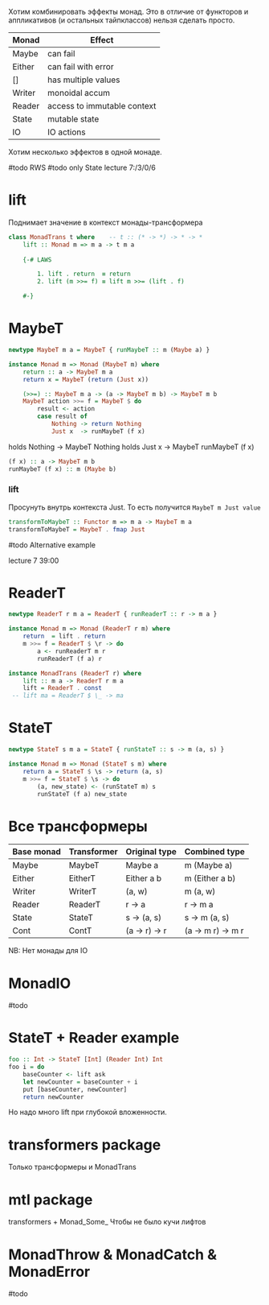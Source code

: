 Хотим комбинировать эффекты монад. Это в отличие от функторов и аппликативов (и остальных тайпклассов) нельзя сделать просто.

Monad | Effect
---|---
Maybe | can fail
Either | can fail with error
[] | has multiple values
Writer | monoidal accum
Reader | access to immutable context
State | mutable state
IO | IO actions

Хотим несколько эффектов в одной монаде.

#todo RWS
#todo only State lecture 7:/3/0/6

# lift
Поднимает значение в контекст монады-трансформера
```haskell
class MonadTrans t where    -- t :: (* -> *) -> * -> *
    lift :: Monad m => m a -> t m a
    
    {-# LAWS

        1. lift . return  ≡ return
        2. lift (m >>= f) ≡ lift m >>= (lift . f)

    #-}
```

# MaybeT
```haskell
newtype MaybeT m a = MaybeT { runMaybeT :: m (Maybe a) }

instance Monad m => Monad (MaybeT m) where
    return :: a -> MaybeT m a
    return x = MaybeT (return (Just x))

    (>>=) :: MaybeT m a -> (a -> MaybeT m b) -> MaybeT m b
    MaybeT action >>= f = MaybeT $ do
        result <- action
        case result of
            Nothing -> return Nothing
            Just x  -> runMaybeT (f x)
```

holds Nothing -> MaybeT Nothing
holds Just x ->  MaybeT runMaybeT (f x)
```haskell
(f x) :: a -> MaybeT m b
runMaybeT (f x) :: m (Maybe b)
```

### lift
Просунуть внутрь контекста Just. То есть получится `MaybeT m Just value`
```haskell
transformToMaybeT :: Functor m => m a -> MaybeT m a
transformToMaybeT = MaybeT . fmap Just
```

#todo Alternative example

lecture 7 39:00

# ReaderT
```haskell
newtype ReaderT r m a = ReaderT { runReaderT :: r -> m a }

instance Monad m => Monad (ReaderT r m) where
    return  = lift . return
    m >>= f = ReaderT $ \r -> do
        a <- runReaderT m r
        runReaderT (f a) r

instance MonadTrans (ReaderT r) where
    lift :: m a -> ReaderT r m a
    lift = ReaderT . const
 -- lift ma = ReaderT $ \_ -> ma
```

# StateT
```haskell
newtype StateT s m a = StateT { runStateT :: s -> m (a, s) }

instance Monad m => Monad (StateT s m) where
	return a = StateT $ \s -> return (a, s)
	m >>= f = StateT $ \s -> do
		(a, new_state) <- (runStateT m) s
		runStateT (f a) new_state
```

# Все трансформеры
Base monad | Transformer | Original type | Combined type
------|---------|---------|-------------
Maybe |	MaybeT  | Maybe a |	m (Maybe a)
Either| EitherT | Either a b | m (Either a b)
Writer| WriterT | (a, w) | m (a, w)
Reader| ReaderT | r -> a | r -> m a
State |	StateT | s -> (a, s) | s -> m (a, s)
Cont  | ContT | (a -> r) -> r | (a -> m r) -> m r

NB: Нет монады для IO

# MonadIO
#todo 

# StateT + Reader example 
```haskell
foo :: Int -> StateT [Int] (Reader Int) Int
foo i = do
    baseCounter <- lift ask
    let newCounter = baseCounter + i
    put [baseCounter, newCounter]
    return newCounter
```

Но надо много lift при глубокой вложенности.

# transformers package
Только трансформеры и MonadTrans

# mtl package
transformers + Monad_Some_
Чтобы не было кучи лифтов

# MonadThrow & MonadCatch & MonadError
#todo 
